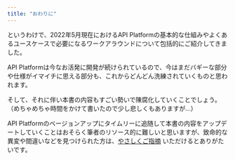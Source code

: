 ```yaml
---
title: "おわりに"
---
```


というわけで、2022年5月現在におけるAPI Platformの基本的な仕組みやよくあるユースケースで必要になるワークアラウンドについて包括的にご紹介してきました。

API Platformは今なお活発に開発が続けられているので、今はまだバギーな部分や仕様がイマイチに思える部分も、これからどんどん洗練されていくものと思われます。

そして、それに伴い本書の内容もすごい勢いで陳腐化していくことでしょう。（めちゃめちゃ時間をかけて書いたので少し悲しくもありますが…）

API Platformのベージョンアップにタイムリーに追随して本書の内容をアップデートしていくことはおそらく筆者のリソース的に難しいと思いますが、致命的な異変や間違いなどを見つけられた方は、[やさしくご指摘](https://zenn.dev/ttskch/scraps/24dbebd7fb6ff1) いただけるとありがたいです。
